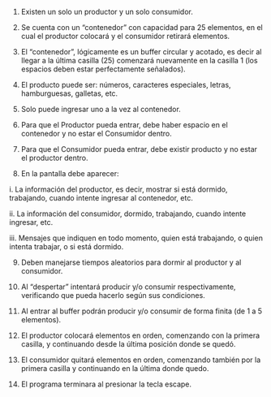 1. Existen un solo un productor y un solo consumidor.

2. Se cuenta con un “contenedor” con capacidad para 25 elementos, en el cual el productor colocará y el consumidor retirará elementos.

3. El “contenedor”, lógicamente es un buffer circular y acotado, es decir al llegar a la última casilla (25) comenzará nuevamente en la casilla 1 (los espacios deben estar perfectamente señalados).

4. El producto puede ser: números, caracteres especiales, letras, hamburguesas, galletas, etc.

5. Solo puede ingresar uno a la vez al contenedor.

6. Para que el Productor pueda entrar, debe haber espacio en el contenedor y no estar el Consumidor dentro.

7. Para que el Consumidor pueda entrar, debe existir producto y no estar el productor dentro.

8. En la pantalla debe aparecer:

i.    La información del productor, es decir, mostrar si está dormido, trabajando, cuando intente ingresar al contenedor, etc.

ii.    La información del consumidor, dormido, trabajando, cuando intente ingresar, etc.

iii.    Mensajes que indiquen en todo momento, quien está trabajando, o quien intenta trabajar, o si está dormido.

9.  Deben manejarse tiempos aleatorios para dormir al productor y al consumidor.

10.  Al “despertar” intentará producir y/o consumir respectivamente, verificando que pueda hacerlo según sus condiciones.

11.  Al entrar al buffer podrán producir y/o consumir de forma finita (de 1 a 5 elementos).

12.  El productor colocará elementos en orden, comenzando con la primera casilla, y continuando desde la última posición donde se quedó.

13.  El consumidor quitará elementos en orden, comenzando también por la primera casilla y continuando en la última donde quedo.

14.  El programa terminara al presionar la tecla escape.
